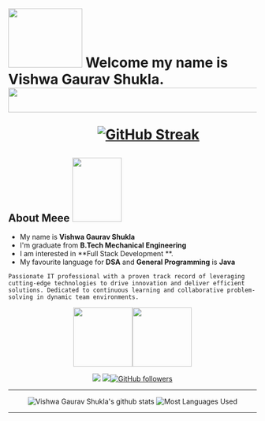<h1>

    
<img src="https://media.giphy.com/media/5c5hIZVydGahjjmiHS/giphy.gif" width="150px" height="120">  Welcome my name is Vishwa Gaurav Shukla.<br>
<img src="https://media.giphy.com/media/mFTVjWHFk0dw2qxJKs/giphy.gif" width="9000px" height="50" >
    
&emsp;&emsp;&emsp;&emsp;&emsp;&emsp;&nbsp;&nbsp;[![GitHub Streak](http://github-readme-streak-stats.herokuapp.com?user=DVGS0707&theme=github-dark-blue&date_format=j%20M%5B%20Y%5D)](https://git.io/streak-stats)
    

</h1>


##  About Meee <img src="https://media.giphy.com/media/hULIWsDRiNV2GhL1ED/giphy.gif" width="100px" height="130"> 
-  My name is **Vishwa Gaurav Shukla**
-  I'm graduate from  **B.Tech Mechanical Engineering** 
-  I am interested in **Full Stack Development **.
-  My favourite language for **DSA** and **General Programming** is **Java**

`Passionate IT professional with a proven track record of leveraging cutting-edge technologies to drive innovation and deliver efficient solutions. Dedicated to continuous learning and collaborative problem-solving in dynamic team environments.`

<div align="center">
    


[<img src="https://tenor.com/view/falling-leaves-youtube-thanksgiving-pop-explode-gif-19389326.gif" width="120px" height="120">](https://www.youtube.com/channel/UCbUjGQ_5IpyrylzplVZKB9w)[<img src="https://tenor.com/view/youtube-gif-21553644.gif" width="120px" height="120">](https://www.youtube.com/channel/UCbUjGQ_5IpyrylzplVZKB9w) 
    
[<img src="https://img.shields.io/badge/linkedin-%230077B5.svg?&style=for-the-badge&logo=linkedin&logoColor=white"/>](https://www.linkedin.com/in/vgs-profile/) [<img src = "https://img.shields.io/badge/instagram-%23E4405F.svg?&style=for-the-badge&logo=instagram&logoColor=white">](https://www.instagram.com/iamkingvgs/)[![GitHub followers](https://img.shields.io/github/followers/DVGS0707?label=Followers&style=for-the-badge)](https://github.com/iprincekumark?tab=followers)

<hr>

![Vishwa Gaurav Shukla's github stats](https://github-readme-stats.vercel.app/api?username=DVGS0707&&show_icons=true&theme=github_dark)
![Most Languages Used](https://github-readme-stats.vercel.app/api/top-langs/?username=DVGS0707&theme=github_dark&layout=compact)

 <hr>




